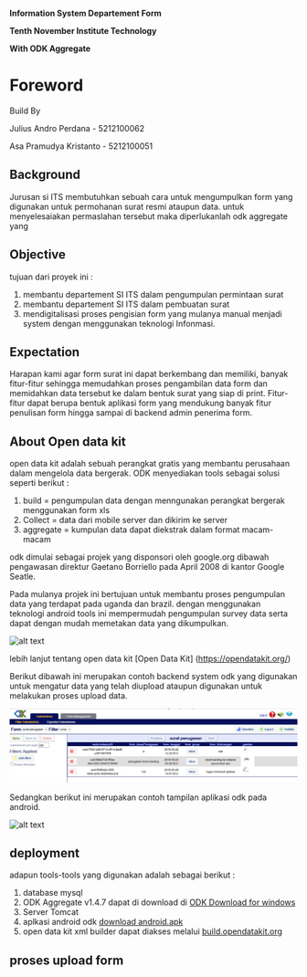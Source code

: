 **Information System Departement Form**

**Tenth November Institute Technology**

**With ODK Aggregate**

Foreword
========

Build By

Julius Andro Perdana - 5212100062

Asa Pramudya Kristanto - 5212100051

Background
----------
Jurusan si ITS membutuhkan sebuah cara untuk
mengumpulkan form yang digunakan untuk permohanan surat
resmi ataupun data. untuk menyelesaiakan permaslahan tersebut
maka diperlukanlah odk aggregate yang 

Objective
---------
tujuan dari proyek ini :

1. membantu departement SI ITS dalam pengumpulan permintaan surat
2. membantu departement SI ITS dalam pembuatan surat
3. mendigitalisasi proses pengisian form yang mulanya manual
   menjadi system dengan menggunakan teknologi Infonmasi.

Expectation
-----------

Harapan kami agar form surat ini dapat berkembang dan memiliki, banyak fitur-fitur sehingga
memudahkan proses pengambilan data form dan memidahkan data tersebut ke dalam bentuk surat
yang siap di print. Fitur- fitur dapat berupa bentuk aplikasi form yang mendukung banyak
fitur penulisan form hingga sampai di backend admin penerima form.

About Open data kit
-------------------

open data kit adalah sebuah perangkat gratis yang membantu perusahaan
dalam mengelola data bergerak. ODK menyediakan tools sebagai solusi
seperti berikut :

1. build     = pengumpulan data dengan menngunakan perangkat bergerak
		       menggunakan form xls
2. Collect   = data dari mobile server dan dikirim ke server
3. aggregate = kumpulan data dapat diekstrak dalam format macam-macam


odk dimulai sebagai projek yang disponsori oleh google.org dibawah
pengawasan direktur Gaetano Borriello pada April 2008 di kantor Google Seatle. 

Pada mulanya projek ini bertujuan untuk membantu 
proses pengumpulan data yang terdapat pada uganda dan brazil.
dengan menggunakan teknologi android tools ini mempermudah
pengumpulan survey data serta dapat dengan mudah memetakan
data yang dikumpulkan.

![alt text](https://pbs.twimg.com/profile_images/1333706283/odk_medium_square.png)

lebih lanjut tentang open data kit [Open Data Kit] (https://opendatakit.org/)

Berikut dibawah ini merupakan contoh backend system odk
yang digunakan untuk mengatur data yang telah diupload
ataupun digunakan untuk melakukan proses upload data.

![alt text](screenshot/hasil.png)

Sedangkan berikut ini merupakan contoh tampilan aplikasi
odk pada android.

![alt text](screenshot/tampilan.PNG)

deployment
----------

adapun tools-tools yang digunakan adalah sebagai berikut :

1. database mysql
2. ODK Aggregate v1.4.7 dapat di download di [ODK Download for windows](https://opendatakit.org/downloads/download-info/odk-aggregate-windows-installer-exe/)
3. Server Tomcat
4. aplkasi android odk [ download android.apk](https://opendatakit.org/downloads/download-info/odk-collect-apk/)
5. open data kit xml builder dapat diakses melalui [build.opendatakit.org](http://build.opendatakit.org/)

proses upload form
------------------
